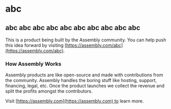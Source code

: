# abc

## abc abc abc abc abc abc abc abc abc abc 

This is a product being built by the Assembly community. You can help push this idea forward by visiting [https://assembly.com/abc](https://assembly.com/abc).

### How Assembly Works

Assembly products are like open-source and made with contributions from the community. Assembly handles the boring stuff like hosting, support, financing, legal, etc. Once the product launches we collect the revenue and split the profits amongst the contributors.

Visit [https://assembly.com](https://assembly.com) to learn more.
